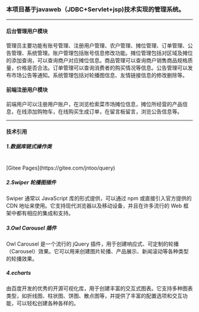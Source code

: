 ### 本项目基于javaweb（JDBC+Servlet+jsp)技术实现的管理系统。

<hr>

 #### 后台管理用户模块
 管理员主要功能有账号管理、注册用户管理、农户管理、摊位管理、订单管理、公告管理、系统管理。账户管理包括账号信息修改功能。摊位管理包括对区域及摊位的添加查询，可以查询商户对应摊位信息。商品管理可以查询商户销售商品规格质量，价格是否合法。订单管理可以查询消费者的购买情况等信息。公告管理可以发布市场公告等通知。系统管理包括对轮播图信息、友情链接信息的修改删除等。
 #### 前端注册用户模块
前端用户可以注册用户账户，在浏览检索菜市场摊位信息，摊位所经营的产品信息，在线添加购物车，在线购买生成订单，在留言板留言，浏览公告信息等。

<hr>

#### 技术引用

<h5>1.数据库链式操作类</h5><br>[Gitee Pages](https://gitee.com/jntoo/query)<br>
<h5>2.Swiper 轮播图插件</h5>
Swiper 通常以 JavaScript 库的形式提供，可以通过 npm 或直接引入官方提供的 CDN 地址来使用。它支持现代浏览器以及移动设备，并且在许多流行的 Web 框架中都有相应的集成和支持。
<h5>3.Owl Carousel 插件</h5>
Owl Carousel 是一个流行的 jQuery 插件，用于创建响应式、可定制的轮播（Carousel）效果。它可以用来创建图片轮播、产品展示、新闻滚动等各种类型的轮播效果。
<h5>4.echarts</h5>
由百度开发的优秀的开源可视化库，用于创建丰富的交互式图表。它支持多种图表类型，如折线图、柱状图、饼图、散点图等，并提供了丰富的配置选项和交互功能，可以轻松创建各种各样的。
